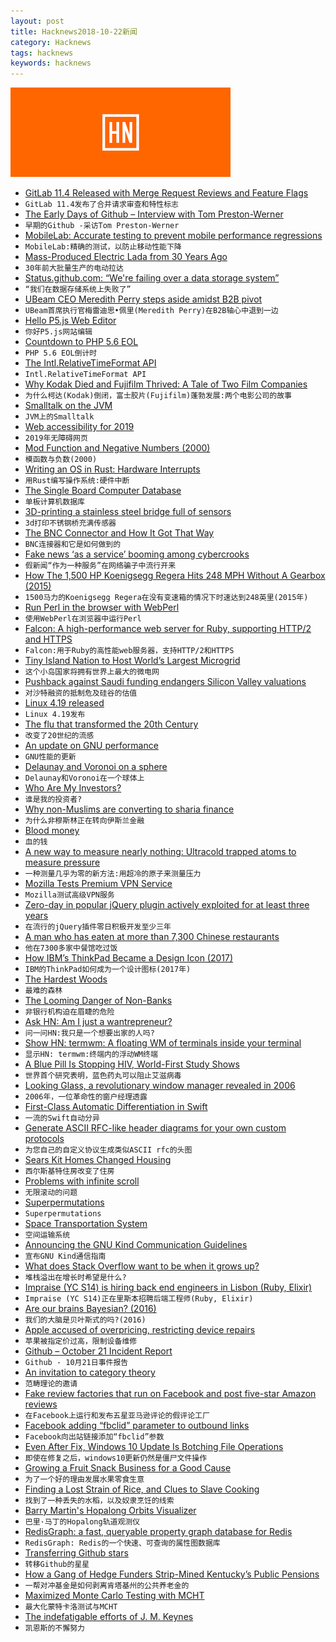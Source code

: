 ```yaml
---
layout: post
title: Hacknews2018-10-22新闻
category: Hacknews
tags: hacknews
keywords: hacknews
---
```


![haccknews-banner](/assets/image/hacknews-banner.jpg)


- [GitLab 11.4 Released with Merge Request Reviews and Feature Flags](https://about.gitlab.com/2018/10/22/gitlab-11-4-released/)
- `GitLab 11.4发布了合并请求审查和特性标志`
- [The Early Days of Github – Interview with Tom Preston-Werner](https://www.heavybit.com/library/podcasts/enterpriseready/ep-2-the-early-days-of-github-with-tom-preston-werner/)
- `早期的Github -采访Tom Preston-Werner`
- [MobileLab: Accurate testing to prevent mobile performance regressions](https://code.fb.com/android/mobilelab/)
- `MobileLab:精确的测试，以防止移动性能下降`
- [Mass-Produced Electric Lada from 30 Years Ago](http://englishrussia.com/2018/09/04/soviet-tesla-electric-lada-from-30-years-ago-that-was-mass-produced/)
- `30年前大批量生产的电动拉达`
- [Status.github.com: “We&#39;re failing over a data storage system”](item?id=18271180)
- `“我们在数据存储系统上失败了”`
- [UBeam CEO Meredith Perry steps aside amidst B2B pivot](https://techcrunch.com/2018/09/20/ubeam/)
- `UBeam首席执行官梅雷迪思•佩里(Meredith Perry)在B2B轴心中退到一边`
- [Hello P5.js Web Editor](https://medium.com/processing-foundation/hello-p5-js-web-editor-b90b902b74cf)
- `你好P5.js网站编辑`
- [Countdown to PHP 5.6 EOL](https://countdownto.xyz/c/E29A99EFB88F-PHP-56-EOL-jnk59q27)
- `PHP 5.6 EOL倒计时`
- [The Intl.RelativeTimeFormat API](https://developers.google.com/web/updates/2018/10/intl-relativetimeformat)
- `Intl.RelativeTimeFormat API`
- [Why Kodak Died and Fujifilm Thrived: A Tale of Two Film Companies](http://petapixel.com/2018/10/19/why-kodak-died-and-fujifilm-thrived-a-tale-of-two-film-companies/)
- `为什么柯达(Kodak)倒闭，富士胶片(Fujifilm)蓬勃发展:两个电影公司的故事`
- [Smalltalk on the JVM](http://www.redline.st/)
- `JVM上的Smalltalk`
- [Web accessibility for 2019](https://blog.sourcerer.io/building-web-accessibility-in-2019-b4bf16ef5754)
- `2019年无障碍网页`
- [Mod Function and Negative Numbers (2000)](http://mathforum.org/library/drmath/view/52343.html)
- `模函数与负数(2000)`
- [Writing an OS in Rust: Hardware Interrupts](https://os.phil-opp.com/hardware-interrupts/)
- `用Rust编写操作系统:硬件中断`
- [The Single Board Computer Database](https://www.board-db.org)
- `单板计算机数据库`
- [3D-printing a stainless steel bridge full of sensors](https://mx3d.com/smart-bridge/)
- `3d打印不锈钢桥充满传感器`
- [The BNC Connector and How It Got That Way](https://hackaday.com/2018/10/19/the-bnc-connector-and-how-it-got-that-way/)
- `BNC连接器和它是如何做到的`
- [Fake news ‘as a service’ booming among cybercrooks](https://www.theregister.co.uk/2017/11/17/fake_news_as_a_service/)
- `假新闻“作为一种服务”在网络骗子中流行开来`
- [How The 1,500 HP Koenigsegg Regera Hits 248 MPH Without A Gearbox (2015)](https://jalopnik.com/how-the-1-500-hp-koenigsegg-regera-hits-248-mph-without-1689181377)
- `1500马力的Koenigsegg Regera在没有变速箱的情况下时速达到248英里(2015年)`
- [Run Perl in the browser with WebPerl](https://webperl.zero-g.net/)
- `使用WebPerl在浏览器中运行Perl`
- [Falcon: A high-performance web server for Ruby, supporting HTTP/2 and HTTPS](https://github.com/socketry/falcon)
- `Falcon:用于Ruby的高性能web服务器，支持HTTP/2和HTTPS`
- [Tiny Island Nation to Host World’s Largest Microgrid](https://www.scientificamerican.com/article/tiny-island-nation-to-host-worlds-largest-microgrid/)
- `这个小岛国家将拥有世界上最大的微电网`
- [Pushback against Saudi funding endangers Silicon Valley valuations](https://www.epsilontheory.com/funding-secured/)
- `对沙特融资的抵制危及硅谷的估值`
- [Linux 4.19 released](https://lkml.org/lkml/2018/10/22/184)
- `Linux 4.19发布`
- [The flu that transformed the 20th Century](http://www.bbc.com/future/story/20181016-the-flu-that-transformed-the-20th-century)
- `改变了20世纪的流感`
- [An update on GNU performance](https://community.arm.com/tools/b/blog/posts/update-on-gnu-performance)
- `GNU性能的更新`
- [Delaunay and Voronoi on a sphere](https://www.redblobgames.com/x/1842-delaunay-voronoi-sphere/)
- `Delaunay和Voronoi在一个球体上`
- [Who Are My Investors?](https://avc.com/2018/10/who-are-my-investors/)
- `谁是我的投资者?`
- [Why non-Muslims are converting to sharia finance](https://www.economist.com/britain/2018/10/20/why-non-muslims-are-converting-to-sharia-finance)
- `为什么非穆斯林正在转向伊斯兰金融`
- [Blood money](https://techcrunch.com/2018/10/21/blood-money/)
- `血的钱`
- [A new way to measure nearly nothing: Ultracold trapped atoms to measure pressure](https://phys.org/news/2018-10-ultracold-atoms-pressure.html)
- `一种测量几乎为零的新方法:用超冷的原子来测量压力`
- [Mozilla Tests Premium VPN Service](https://www.ghacks.net/2018/10/21/mozilla-tests-premium-vpn-service/)
- `Mozilla测试高级VPN服务`
- [Zero-day in popular jQuery plugin actively exploited for at least three years](https://www.zdnet.com/article/zero-day-in-popular-jquery-plugin-actively-exploited-for-at-least-three-years/)
- `在流行的jQuery插件零日积极开发至少三年`
- [A man who has eaten at more than 7,300 Chinese restaurants](https://www.scmp.com/magazines/post-magazine/long-reads/article/2169154/man-who-has-eaten-more-7300-chinese-restaurants)
- `他在7300多家中餐馆吃过饭`
- [How IBM’s ThinkPad Became a Design Icon (2017)](https://www.fastcompany.com/90145427/how-ibms-thinkpad-became-a-design-icon)
- `IBM的ThinkPad如何成为一个设计图标(2017年)`
- [The Hardest Woods](https://www.wood-database.com/wood-articles/top-ten-hardest-woods/)
- `最难的森林`
- [The Looming Danger of Non-Banks](https://www.axios.com/prudential-non-banks-future-financial-crises-f21319bf-7104-4109-9f11-a8d369110e0c.html)
- `非银行机构迫在眉睫的危险`
- [Ask HN: Am I just a wantrepreneur?](item?id=18267468)
- `问一问HN:我只是一个想要出家的人吗?`
- [Show HN: termwm: A floating WM of terminals inside your terminal](https://gitlab.com/jD91mZM2/termwm)
- `显示HN: termwm:终端内的浮动WM终端`
- [A Blue Pill Is Stopping HIV, World-First Study Shows](https://www.bloomberg.com/news/articles/2018-10-17/a-blue-pill-is-stopping-hiv-world-first-study-shows)
- `世界首个研究表明，蓝色药丸可以阻止艾滋病毒`
- [Looking Glass, a revolutionary window manager revealed in 2006](item?id=18267288)
- `2006年，一位革命性的窗户经理透露`
- [First-Class Automatic Differentiation in Swift](https://gist.github.com/rxwei/30ba75ce092ab3b0dce4bde1fc2c9f1d)
- `一流的Swift自动分异`
- [Generate ASCII RFC-like header diagrams for your own custom protocols](http://www.luismg.com/protocol/)
- `为您自己的自定义协议生成类似ASCII rfc的头图`
- [Sears Kit Homes Changed Housing](https://www.curbed.com/2018/10/16/17984616/sears-catalog-home-kit-mail-order-prefab-housing)
- `西尔斯基特住房改变了住房`
- [Problems with infinite scroll](https://logrocket.com/blog/infinite-scroll/)
- `无限滚动的问题`
- [Superpermutations](http://www.gregegan.net/SCIENCE/Superpermutations/Superpermutations.html)
- `Superpermutations`
- [Space Transportation System](https://en.wikipedia.org/wiki/Space_Transportation_System)
- `空间运输系统`
- [Announcing the GNU Kind Communication Guidelines](http://lists.gnu.org/archive/html/info-gnu/2018-10/msg00001.html)
- `宣布GNU Kind通信指南`
- [What does Stack Overflow want to be when it grows up?](https://blog.codinghorror.com/what-does-stack-overflow-want-to-be-when-it-grows-up/)
- `堆栈溢出在增长时希望是什么?`
- [Impraise (YC S14) is hiring back end engineers in Lisbon (Ruby, Elixir)](http://jobs.impraise.com/o/backend-developer-ruby-based-in-lisbon-portugal)
- `Impraise (YC S14)正在里斯本招聘后端工程师(Ruby, Elixir)`
- [Are our brains Bayesian? (2016)](https://rss.onlinelibrary.wiley.com/doi/full/10.1111/j.1740-9713.2016.00935.x)
- `我们的大脑是贝叶斯式的吗?(2016)`
- [Apple accused of overpricing, restricting device repairs](https://www.cbc.ca/news/thenational/complete-control-apple-accused-of-overpricing-restricting-device-repairs-1.4859099)
- `苹果被指定价过高，限制设备维修`
- [Github – October 21 Incident Report](https://blog.github.com/2018-10-21-october21-incident-report/)
- `Github - 10月21日事件报告`
- [An invitation to category theory](http://chalkdustmagazine.com/features/an-invitation-to-category-theory/)
- `范畴理论的邀请`
- [Fake review factories that run on Facebook and post five-star Amazon reviews](https://www.theguardian.com/money/2018/oct/20/facebook-fake-amazon-review-factories-uncovered-which-investigation)
- `在Facebook上运行和发布五星亚马逊评论的假评论工厂`
- [Facebook adding “fbclid” parameter to outbound links](http://thisinterestsme.com/facebook-fbclid-parameter/)
- `Facebook向出站链接添加“fbclid”参数`
- [Even After Fix, Windows 10 Update Is Botching File Operations](https://www.gizmodo.com.au/2018/10/even-after-microsofts-fix-windows-10s-1809-update-is-still-botching-file-operations/)
- `即使在修复之后，windows10更新仍然是僵尸文件操作`
- [Growing a Fruit Snack Business for a Good Cause](https://www.starterstory.com/stories/peaceful-fruits)
- `为了一个好的理由发展水果零食生意`
- [Finding a Lost Strain of Rice, and Clues to Slave Cooking](https://www.nytimes.com/2018/02/13/dining/hill-rice-slave-history.html)
- `找到了一种丢失的水稻，以及奴隶烹饪的线索`
- [Barry Martin&#39;s Hopalong Orbits Visualizer](https://iacopoapps.appspot.com/hopalongwebgl/)
- `巴里·马丁的Hopalong轨道观测仪`
- [RedisGraph: a fast, queryable property graph database for Redis](https://oss.redislabs.com/redisgraph/)
- `RedisGraph: Redis的一个快速、可查询的属性图数据库`
- [Transferring Github stars](https://francisco.io/blog/transferring-github-stars/)
- `转移Github的星星`
- [How a Gang of Hedge Funders Strip-Mined Kentucky’s Public Pensions](https://static.theintercept.com/amp/kentucky-pensions-crisis-hedge-funds.html)
- `一帮对冲基金是如何剥离肯塔基州的公共养老金的`
- [Maximized Monte Carlo Testing with MCHT](https://ntguardian.wordpress.com/2018/10/22/maximized-monte-carlo-testing-mcht/)
- `最大化蒙特卡洛测试与MCHT`
- [The indefatigable efforts of J. M. Keynes](https://www.the-tls.co.uk/articles/public/jm-keynes-footnotes-to-plato/)
- `凯恩斯的不懈努力`

